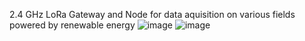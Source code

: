 
2.4 GHz LoRa Gateway and Node for data aquisition on various fields powered by renewable energy
![image](https://github.com/Cristian-O/H2/assets/108984738/a816fb05-78fd-4415-bfe3-102f0a9cc4e8)
![image](https://github.com/Cristian-O/H2/assets/108984738/e0fd1cbc-52b6-4dc8-bb2e-c4dd355645d6)

